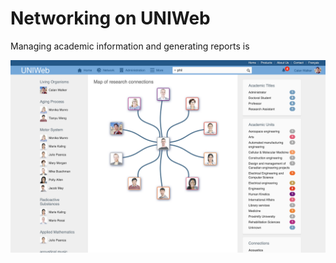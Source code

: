 # Networking on UNIWeb

Managing academic information and generating reports is

![](../.gitbook/assets/phil-smith-members-proximify-university-2019-10-21-02-21-03.jpg)

